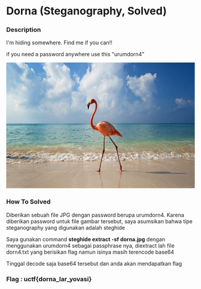 # Dorna (Steganography, Solved)

<h3> Description </h3>

<p> I'm hiding somewhere. Find me if you can!! </p>

<p> if you need a password anywhere use this "urumdorn4" </p>

<img src=dorna.jpg>

<h3> How To Solved </h3>

<p> Diberikan sebuah file JPG dengan password berupa urumdorn4. Karena diberikan password untuk file gambar tersebut, saya asumsikan bahwa tipe steganography yang digunakan adalah steghide </p>

<p> Saya gunakan command <strong> steghide extract -sf dorna.jpg</strong> dengan menggunakan urumdorn4 sebagai passphrase nya, diextract lah file dorn4.txt yang berisikan flag namun isinya masih terencode base64 </p>

<p> Tinggal decode saja base64 tersebut dan anda akan mendapatkan flag </p>

<h3> Flag : uctf{dorna_lar_yovasi} </h3>
